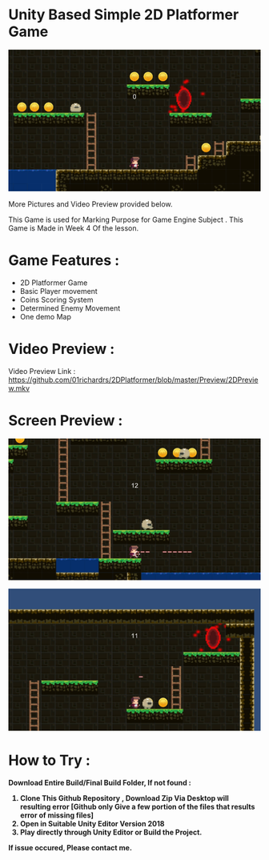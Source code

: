 # Unity Based Simple 2D Platformer Game
<p align="center">
<img alt="Main Screen" src="https://github.com/01richardrs/2DPlatformer/blob/master/Preview/Main.jpg">
</p>
More Pictures and Video Preview provided below.

This Game is used for Marking Purpose for Game Engine Subject .
This Game is Made in Week 4 Of the lesson.

# Game Features :
- 2D Platformer Game
- Basic Player movement
- Coins Scoring System
- Determined Enemy Movement
- One demo Map

# Video Preview :
Video Preview Link : https://github.com/01richardrs/2DPlatformer/blob/master/Preview/2DPreview.mkv

# Screen Preview :
<p align="center">
<img alt="Simulation Screen" src="https://github.com/01richardrs/2DPlatformer/blob/master/Preview/2.jpg">
</p>
<p align="center">
<img alt="Simulation Screen" src="https://github.com/01richardrs/2DPlatformer/blob/master/Preview/3.jpg">
</p>

# How to Try :
<b> Download Entire Build/Final Build Folder, If not found :
1. Clone This Github Repository , Download Zip Via Desktop will resulting error [Github only Give a few portion of the files that results error of missing files]
2. Open in Suitable Unity Editor Version 2018
3. Play directly through Unity Editor or Build the Project.
  
If issue occured, Please contact me.
